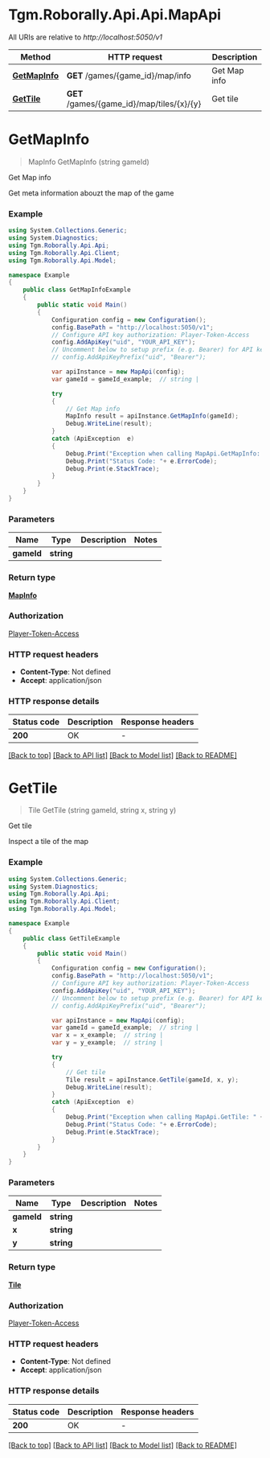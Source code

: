 # Tgm.Roborally.Api.Api.MapApi

All URIs are relative to *http://localhost:5050/v1*

Method | HTTP request | Description
------------- | ------------- | -------------
[**GetMapInfo**](MapApi.md#getmapinfo) | **GET** /games/{game_id}/map/info | Get Map info
[**GetTile**](MapApi.md#gettile) | **GET** /games/{game_id}/map/tiles/{x}/{y} | Get tile


<a name="getmapinfo"></a>
# **GetMapInfo**
> MapInfo GetMapInfo (string gameId)

Get Map info

Get meta information abouzt the map of the game

### Example
```csharp
using System.Collections.Generic;
using System.Diagnostics;
using Tgm.Roborally.Api.Api;
using Tgm.Roborally.Api.Client;
using Tgm.Roborally.Api.Model;

namespace Example
{
    public class GetMapInfoExample
    {
        public static void Main()
        {
            Configuration config = new Configuration();
            config.BasePath = "http://localhost:5050/v1";
            // Configure API key authorization: Player-Token-Access
            config.AddApiKey("uid", "YOUR_API_KEY");
            // Uncomment below to setup prefix (e.g. Bearer) for API key, if needed
            // config.AddApiKeyPrefix("uid", "Bearer");

            var apiInstance = new MapApi(config);
            var gameId = gameId_example;  // string | 

            try
            {
                // Get Map info
                MapInfo result = apiInstance.GetMapInfo(gameId);
                Debug.WriteLine(result);
            }
            catch (ApiException  e)
            {
                Debug.Print("Exception when calling MapApi.GetMapInfo: " + e.Message );
                Debug.Print("Status Code: "+ e.ErrorCode);
                Debug.Print(e.StackTrace);
            }
        }
    }
}
```

### Parameters

Name | Type | Description  | Notes
------------- | ------------- | ------------- | -------------
 **gameId** | **string**|  | 

### Return type

[**MapInfo**](MapInfo.md)

### Authorization

[Player-Token-Access](../README.md#Player-Token-Access)

### HTTP request headers

 - **Content-Type**: Not defined
 - **Accept**: application/json

### HTTP response details
| Status code | Description | Response headers |
|-------------|-------------|------------------|
| **200** | OK |  -  |

[[Back to top]](#) [[Back to API list]](../README.md#documentation-for-api-endpoints) [[Back to Model list]](../README.md#documentation-for-models) [[Back to README]](../README.md)

<a name="gettile"></a>
# **GetTile**
> Tile GetTile (string gameId, string x, string y)

Get tile

Inspect a tile of the map

### Example
```csharp
using System.Collections.Generic;
using System.Diagnostics;
using Tgm.Roborally.Api.Api;
using Tgm.Roborally.Api.Client;
using Tgm.Roborally.Api.Model;

namespace Example
{
    public class GetTileExample
    {
        public static void Main()
        {
            Configuration config = new Configuration();
            config.BasePath = "http://localhost:5050/v1";
            // Configure API key authorization: Player-Token-Access
            config.AddApiKey("uid", "YOUR_API_KEY");
            // Uncomment below to setup prefix (e.g. Bearer) for API key, if needed
            // config.AddApiKeyPrefix("uid", "Bearer");

            var apiInstance = new MapApi(config);
            var gameId = gameId_example;  // string | 
            var x = x_example;  // string | 
            var y = y_example;  // string | 

            try
            {
                // Get tile
                Tile result = apiInstance.GetTile(gameId, x, y);
                Debug.WriteLine(result);
            }
            catch (ApiException  e)
            {
                Debug.Print("Exception when calling MapApi.GetTile: " + e.Message );
                Debug.Print("Status Code: "+ e.ErrorCode);
                Debug.Print(e.StackTrace);
            }
        }
    }
}
```

### Parameters

Name | Type | Description  | Notes
------------- | ------------- | ------------- | -------------
 **gameId** | **string**|  | 
 **x** | **string**|  | 
 **y** | **string**|  | 

### Return type

[**Tile**](Tile.md)

### Authorization

[Player-Token-Access](../README.md#Player-Token-Access)

### HTTP request headers

 - **Content-Type**: Not defined
 - **Accept**: application/json

### HTTP response details
| Status code | Description | Response headers |
|-------------|-------------|------------------|
| **200** | OK |  -  |

[[Back to top]](#) [[Back to API list]](../README.md#documentation-for-api-endpoints) [[Back to Model list]](../README.md#documentation-for-models) [[Back to README]](../README.md)

